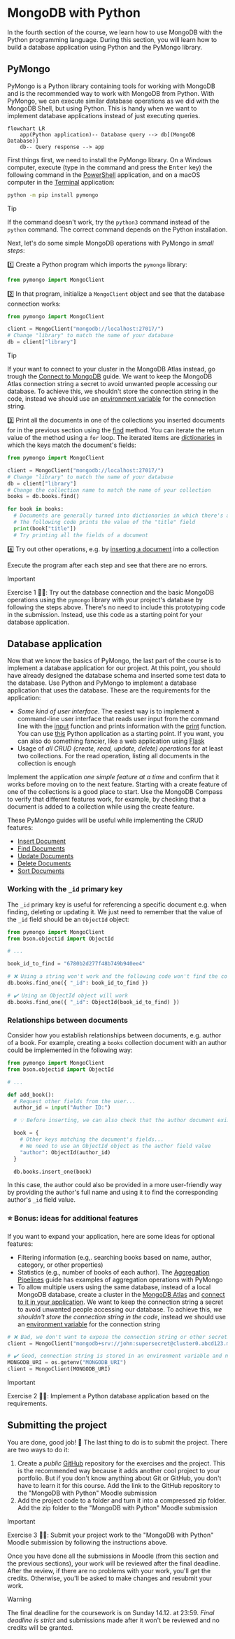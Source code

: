 # MongoDB with Python

In the fourth section of the course, we learn how to use MongoDB with the Python programming language. During this section, you will learn how to build a database application using Python and the PyMongo library.

## PyMongo

PyMongo is a Python library containing tools for working with MongoDB and is the recommended way to work with MongoDB from Python. With PyMongo, we can execute similar database operations as we did with the MongoDB Shell, but using Python. This is handy when we want to implement database applications instead of just executing queries.

```mermaid
flowchart LR
    app(Python application)-- Database query --> db[(MongoDB Database)]
    db-- Query response --> app
```

First things first, we need to install the PyMongo library. On a Windows computer, execute (type in the command and press the <kbd>Enter</kbd> key) the following command in the [PowerShell](https://learn.microsoft.com/en-us/powershell/scripting/overview?view=powershell-7.4) application, and on a macOS computer in the [Terminal](https://support.apple.com/en-gb/guide/terminal/welcome/mac) application:

```bash
python -m pip install pymongo
```

> [!TIP]  
> If the command doesn't work, try the `python3` command instead of the `python` command. The correct command depends on the Python installation.

Next, let's do some simple MongoDB operations with PyMongo in _small steps_:

1️⃣ Create a Python program which imports the `pymongo` library:

```python
from pymongo import MongoClient
```

2️⃣ In that program, initialize a `MongoClient` object and see that the database connection works:

```python
from pymongo import MongoClient

client = MongoClient("mongodb://localhost:27017/")
# Change "library" to match the name of your database
db = client["library"]
```

> [!TIP]  
> If your want to connect to your cluster in the MongoDB Atlas instead, go trough the [Connect to MongoDB](https://www.mongodb.com/docs/languages/python/pymongo-driver/current/connect/#atlas) guide. We want to keep the MongoDB Atlas connection string a secret to avoid unwanted people accessing our database. To achieve this, we shouldn't store the connection string in the code, instead we should use an [environment variable](https://www.geeksforgeeks.org/using-python-environment-variables-with-python-dotenv/) for the connection string.

3️⃣ Print all the documents in one of the collections you inserted documents for in the previous section using the [find](https://www.w3schools.com/python/python_mongodb_find.asp) method. You can iterate the return value of the method using a `for` loop. The iterated items are [dictionaries](https://www.w3schools.com/python/python_dictionaries.asp) in which the keys match the document's fields:

```python
from pymongo import MongoClient

client = MongoClient("mongodb://localhost:27017/")
# Change "library" to match the name of your database
db = client["library"]
# Change the collection name to match the name of your collection
books = db.books.find()

for book in books:
  # Documents are generally turned into dictionaries in which there's a key for each field
  # The following code prints the value of the "title" field
  print(book["title"])
  # Try printing all the fields of a document
```

4️⃣ Try out other operations, e.g. by [inserting a document](https://www.w3schools.com/python/python_mongodb_insert.asp) into a collection

Execute the program after each step and see that there are no errors.

> [!IMPORTANT]  
> Exercise 1 👨‍💻: Try out the database connection and the basic MongoDB operations using the `pymongo` library with your project's database by following the steps above. There's no need to include this prototyping code in the submission. Instead, use this code as a starting point for your database application.  

## Database application

Now that we know the basics of PyMongo, the last part of the course is to implement a database application for our project. At this point, you should have already designed the database schema and inserted some test data to the database. Use Python and PyMongo to implement a database application that uses the database. These are the requirements for the application:

- _Some kind of user interface_. The easiest way is to implement a command-line user interface that reads user input from the command line with the [input](https://www.w3schools.com/python/ref_func_input.asp) function and prints information with the [print](https://www.w3schools.com/python/ref_func_print.asp) function. You can use [this](./application.py) Python application as a starting point. If you want, you can also do something fancier, like a web application using [Flask](https://flask.palletsprojects.com/en/3.0.x/quickstart/)
- Usage of _all CRUD (create, read, update, delete) operations_ for at least two collections. For the read operation, listing all documents in the collection is enough

Implement the application _one simple feature at a time_ and confirm that it works before moving on to the next feature. Starting with a create feature of one of the collections is a good place to start. Use the MongoDB Compass to verify that different features work, for example, by checking that a document is added to a collection while using the create feature.

These PyMongo guides will be useful while implementing the CRUD features:

- [Insert Document](https://www.w3schools.com/python/python_mongodb_insert.asp)
- [Find Documents](https://www.w3schools.com/python/python_mongodb_find.asp)
- [Update Documents](https://www.w3schools.com/python/python_mongodb_update.asp)
- [Delete Documents](https://www.w3schools.com/python/python_mongodb_delete.asp)
- [Sort Documents](https://www.w3schools.com/python/python_mongodb_sort.asp)

### Working with the `_id` primary key

The `_id` primary key is useful for referencing a specific document e.g. when finding, deleting or updating it. We just need to remember that the value of the `_id` field should be an `ObjectId` object:

```python
from pymongo import MongoClient
from bson.objectid import ObjectId

# ...

book_id_to_find = "6780b2d277f48b749b940ee4"

# ❌ Using a string won't work and the following code won't find the correct document
db.books.find_one({ "_id": book_id_to_find })

# ✔️ Using an ObjectId object will work
db.books.find_one({ "_id": ObjectId(book_id_to_find) })
```

### Relationships between documents

Consider how you establish relationships between documents, e.g. author of a book. For example, creating a `books` collection document with an author could be implemented in the following way:

```python
from pymongo import MongoClient
from bson.objectid import ObjectId

# ...

def add_book():
  # Request other fields from the user...
  author_id = input("Author ID:")

  # 💡 Before inserting, we can also check that the author document exists to enforce referential integrity

  book = {
    # Other keys matching the document's fields...
    # We need to use an ObjectId object as the author field value
    "author": ObjectId(author_id)
  }

  db.books.insert_one(book)
```

In this case, the author could also be provided in a more user-friendly way by providing the author's full name and using it to find the corresponding author's `_id` field value.

### ⭐ Bonus: ideas for additional features

If you want to expand your application, here are some ideas for optional features:

- Filtering information (e.g,. searching books based on name, author, category, or other properties)
- Statistics (e.g., number of books of each author). The [Aggregation Pipelines](https://www.w3schools.com/mongodb/mongodb_aggregations_intro.php) guide has examples of aggregation operations with PyMongo
- To allow multiple users using the same database, instead of a local MongoDB database, create a cluster in the [MongoDB Atlas](https://www.mongodb.com/products/platform/cloud) and [connect to it in your application](https://www.mongodb.com/docs/languages/python/pymongo-driver/current/connect/#atlas). We want to keep the connection string a secret to avoid unwanted people accessing our database. To achieve this, _we shouldn't store the connection string in the code_, instead we should use an [environment variable](https://www.geeksforgeeks.org/using-python-environment-variables-with-python-dotenv/) for the connection string

```python
# ❌ Bad, we don't want to expose the connection string or other secrets in the code
client = MongoClient("mongodb+srv://john:supersecret@cluster0.abcd123.mongodb.net...")

# ✔️ Good, connection string is stored in an environment variable and not visible in the code
MONGODB_URI = os.getenv("MONGODB_URI")
client = MongoClient(MONGODB_URI)
```

> [!IMPORTANT]  
> Exercise 2 👨‍💻: Implement a Python database application based on the requirements.

## Submitting the project

You are done, good job! 🎉 The last thing to do is to submit the project. There are two ways to do it:

1. Create a _public_ [GitHub](https://github.com/) repository for the exercises and the project. This is the recommended way because it adds another cool project to your portfolio. But if you don't know anything about Git or GitHub, you don't have to learn it for this course. Add the link to the GitHub repository to the "MongoDB with Python" Moodle submission
2. Add the project code to a folder and turn it into a compressed zip folder. Add the zip folder to the "MongoDB with Python" Moodle submission

> [!IMPORTANT]  
> Exercise 3 👨‍💻: Submit your project work to the "MongoDB with Python" Moodle submission by following the instructions above.

Once you have done all the submissions in Moodle (from this section and the previous sections), your work will be reviewed after the final deadline. After the review, if there are no problems with your work, you'll get the credits. Otherwise, you'll be asked to make changes and resubmit your work.

<!-- TODO -->
> [!WARNING]  
> The final deadline for the coursework is on Sunday 14.12. at 23:59. _Final deadline is strict_ and submissions made after it won't be reviewed and no credits will be granted.

